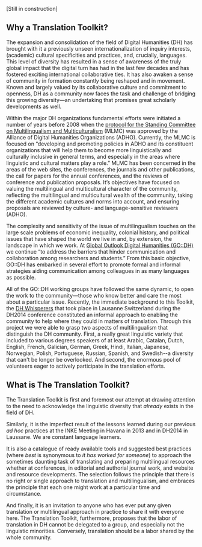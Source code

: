 [Still in construction]


## Why a Translation Toolkit?

The expansion and consolidation of the field of Digital Humanities (DH) has brought with it a previously unseen internationalization of inquiry interests, (academic) cultural specificities and practices, and, crucially, languages. This level of diversity has resulted in a sense of awareness of the truly global impact that the digital turn has had in the last few decades and has fostered exciting international collaborative ties. It has also awaken a sense of community in formation constantly being reshaped and in movement. Known and largely valued by its collaborative culture and commitment to openness, DH as a community now faces the task and challenge of bridging this growing diversity—an undertaking that promises great scholarly developments as well.


Within the major DH organizations fundamental efforts were initiated a number of years before 2008 when the [protocol for the Standing Committee on Multilingualism and Multiculturalism](http://adho.org/administration/multi-lingualism-multi-culturalism/revised-protocol-standing-committee-multi) (MLMC) was approved by the Alliance of Digital Humanities Organizations (ADHO). Currently, the MLMC is focused on “developing and promoting policies in ADHO and its constituent organizations that will help them to become more linguistically and culturally inclusive in general terms, and especially in the areas where linguistic and cultural matters play a role.” MLMC has been concerned in the areas of the web sites, the conferences, the journals and other publications, the call for papers for the annual conferences, and the reviews of conference and publication proposals. It’s objectives have focused on valuing the multilingual and multicultural character of the community, reflecting the multilingual and multicultural wealth of the community, taking the different academic cultures and norms into account, and ensuring proposals are reviewed by culture- and language-sensitive reviewers (ADHO).


The complexity and sensitivity of the issue of multilingualism touches on the large scale problems of economic inequality, colonial history, and political issues that have shaped the world we live in and, by extension, the landscape in which we work. At [Global Outlook Digital Humanities (GO::DH)](http://www.globaloutlookdh.org) we continue “to address the barriers that hinder communication and collaboration among researchers and students.” From this basic objective, GO::DH has embarked in several effort to promote formal and informal strategies aiding communication among colleagues in as many languages as possible.


All of the GO::DH working groups have followed the same dynamic, to open the work to the community—those who know better and care the most about a particular issue. Recently, the immediate background to this Toolkit, the [DH Whisperers](http://elikaortega.net/2014/07/21/dhwhisperer/) that took place in Lausanne Switzerland during the DH2014 conference constituted an informal approach to enabling the community to help where they could in matters of translation. Through this project we were able to grasp two aspects of multilingualism that distinguish the DH community. First, a really great linguistic variety that included to various degrees speakers of at least Arabic, Catalan, Dutch, English, French, Galician, German, Greek, Hindi, Italian, Japanese, Norwegian, Polish, Portuguese, Russian, Spanish, and Swedish--a diversity that can't be longer be overlooked. And second, the enormous pool of volunteers eager to actively participate in the translation efforts.


## What is The Translation Toolkit?


The Translation Toolkit is first and foremost our attempt at drawing attention to the need to acknowledge the linguistic diversity that *already* exists in the field of DH.


Similarly, it is the imperfect result of the lessons learned during our previous *ad hoc* practices at the INKE Meeting in Havana in 2013 and in DH2014 in Laussane. We are constant language learners.


It is also a catalogue of ready available tools and suggested best practices (where *best* is synonymous to *it has worked for someone*) to approach the sometimes daunting task of translating and preparing multilingual resources whether at conferences, in editorial and authorial journal work, and website and resource developments. The selection follows the principle that there is no right or single approach to translation and multilingualism, and embraces the principle that each one might work at a particular time and circumstance.


And finally, it is an invitation to anyone who has ever put any given translation or multilingual approach in practice to share it with everyone here. The Translation Toolkit, furthermore, proposes that the labor of translation in DH cannot be delegated to a group, and especially not the linguistic minorities. Conversely, translation should be a labor shared by the whole community.